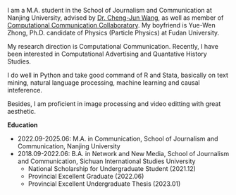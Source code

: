 I am a M.A. student in the School of Journalism and Communication at Nanjing University, advised by [Dr. Cheng-Jun Wang](https://chengjun.github.io/), as well as member of [Computational Communication Collaboratory](https://computational-communication.com/). My boyfriend is Yue-Wen Zhong, Ph.D. candidate of Physics (Particle Physics) at Fudan University.

My research direction is Computational Communication. Recently, I have been interested in Computational Advertising and Quantative History Studies.

I do well in Python and take good command of R and Stata, basically on text mining, natural language processing, machine learning and causal inteference.

Besides, I am proficient in image processing and video editting with great aesthetic.

**Education**

- 2022.09-2025.06: M.A. in Communication, School of Journalism and Communication, Nanjing University
- 2018.09-2022.06: B.A. in Network and New Media, School of Journalism and Communication, Sichuan International Studies University
  - National Scholarship for Undergraduate Student (2021.12)
  - Provincial Excellent Graduate (2022.06)
  - Provincial Excellent Undergraduate Thesis (2023.01)

